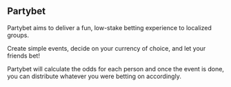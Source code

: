 ## Partybet

Partybet aims to deliver a fun, low-stake betting experience to localized groups.

Create simple events, decide on your currency of choice, and let your friends bet!

Partybet will calculate the odds for each person and once the event is done, you can distribute whatever you were betting on accordingly.
